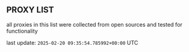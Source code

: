 ## PROXY LIST

all proxies in this list were collected from open sources and tested for functionality

last update: `2025-02-20 09:35:54.785992+00:00` UTC